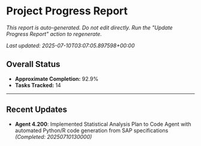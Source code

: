 # Project Progress Report

*This report is auto-generated. Do not edit directly.*
*Run the "Update Progress Report" action to regenerate.*

*Last updated: 2025-07-10T03:07:05.897598+00:00*


## Overall Status

-   **Approximate Completion:** 92.9%
-   **Tasks Tracked:** 14

---

## Recent Updates

- **Agent 4.200**: Implemented Statistical Analysis Plan to Code Agent with automated Python/R code generation from SAP specifications *(Completed: 20250710130000)*
